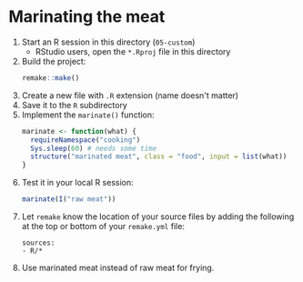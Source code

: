 # Marinating the meat

1. Start an R session in this directory (`05-custom`)
    - RStudio users, open the `*.Rproj` file in this directory
1. Build the project:
    ```r
    remake::make()
    ```
1. Create a new file with `.R` extension (name doesn't matter)
1. Save it to the `R` subdirectory
1. Implement the `marinate()` function:
    ```r
    marinate <- function(what) {
      requireNamespace("cooking")
      Sys.sleep(60) # needs some time
      structure("marinated meat", class = "food", input = list(what))
    }
    ```
1. Test it in your local R session:
    ```r
    marinate(I("raw meat"))
    ```
1. Let `remake` know the location of your source files by adding the following
   at the top or bottom of your `remake.yml` file:
    ```
    sources:
    - R/*
    
    ```
1. Use marinated meat instead of raw meat for frying.
